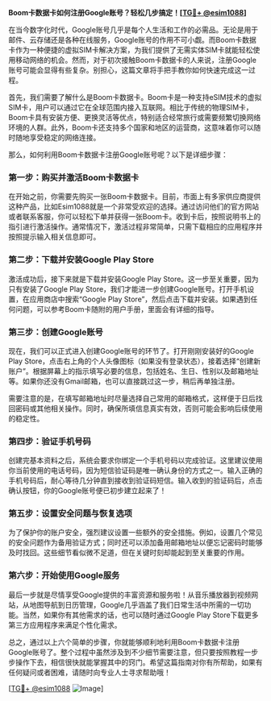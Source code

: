 **Boom卡数据卡如何注册Google账号？轻松几步搞定！[[TG💪+ @esim1088](https://t.me/s/esim1088)]**

在当今数字化时代，Google账号几乎是每个人生活和工作的必需品。无论是用于邮件、云存储还是各种在线服务，Google账号的作用不可小觑。而Boom卡数据卡作为一种便捷的虚拟SIM卡解决方案，为我们提供了无需实体SIM卡就能轻松使用移动网络的机会。然而，对于初次接触Boom卡数据卡的人来说，注册Google账号可能会显得有些复杂。别担心，这篇文章将手把手教你如何快速完成这一过程。

首先，我们需要了解什么是Boom卡数据卡。Boom卡是一种支持eSIM技术的虚拟SIM卡，用户可以通过它在全球范围内接入互联网。相比于传统的物理SIM卡，Boom卡具有安装方便、更换灵活等优点，特别适合经常旅行或需要频繁切换网络环境的人群。此外，Boom卡还支持多个国家和地区的运营商，这意味着你可以随时随地享受稳定的网络连接。

那么，如何利用Boom卡数据卡注册Google账号呢？以下是详细步骤：

### 第一步：购买并激活Boom卡数据卡

在开始之前，你需要先购买一张Boom卡数据卡。目前，市面上有多家供应商提供这种产品，比如Esim1088就是一个非常受欢迎的选择。通过访问他们的官方网站或者联系客服，你可以轻松下单并获得一张Boom卡。收到卡后，按照说明书上的指引进行激活操作。通常情况下，激活过程非常简单，只需下载相应的应用程序并按照提示输入相关信息即可。

### 第二步：下载并安装Google Play Store

激活成功后，接下来就是下载并安装Google Play Store。这一步至关重要，因为只有安装了Google Play Store，我们才能进一步创建Google账号。打开手机设置，在应用商店中搜索“Google Play Store”，然后点击下载并安装。如果遇到任何问题，可以参考Boom卡随附的用户手册，里面会有详细的指导。

### 第三步：创建Google账号

现在，我们可以正式进入创建Google账号的环节了。打开刚刚安装好的Google Play Store，点击右上角的个人头像图标（如果没有登录状态），接着选择“创建新账户”。根据屏幕上的指示填写必要的信息，包括姓名、生日、性别以及邮箱地址等。如果你还没有Gmail邮箱，也可以直接跳过这一步，稍后再单独注册。

需要注意的是，在填写邮箱地址时尽量选择自己常用的邮箱格式，这样便于日后找回密码或其他相关操作。同时，确保所填信息真实有效，否则可能会影响后续使用的稳定性。

### 第四步：验证手机号码

创建完基本资料之后，系统会要求你绑定一个手机号码以完成验证。这里建议使用你当前使用的电话号码，因为短信验证码是唯一确认身份的方式之一。输入正确的手机号码后，耐心等待几分钟直到接收到验证码短信。输入收到的验证码后，点击确认按钮，你的Google账号便已初步建立起来了！

### 第五步：设置安全问题与恢复选项

为了保护你的账户安全，强烈建议设置一些额外的安全措施。例如，设置几个常见的安全问题作为备用验证方式；同时还可以添加备用邮箱地址以便忘记密码时能够及时找回。这些细节看似微不足道，但在关键时刻却能起到至关重要的作用。

### 第六步：开始使用Google服务

最后一步就是尽情享受Google提供的丰富资源和服务啦！从音乐播放器到视频网站，从地图导航到日历管理，Google几乎涵盖了我们日常生活中所需的一切功能。当然，如果你有其他需求的话，也可以随时通过Google Play Store下载更多第三方应用程序来满足个性化需求。

总之，通过以上六个简单的步骤，你就能够顺利地利用Boom卡数据卡注册Google账号了。整个过程中虽然涉及到不少细节需要注意，但只要按照教程一步步操作下去，相信很快就能掌握其中的窍门。希望这篇指南对你有所帮助，如果有任何疑问或者困难，请随时向专业人士寻求帮助哦！

[[TG💪+ @esim1088](https://t.me/s/esim1088) ![Image](https://i.postimg.cc/4NQfJmqS/Snipaste-2025-05-13-00-14-12.png)]